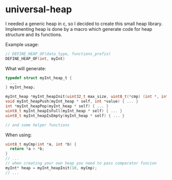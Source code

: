 # universal-heap
I needed a generic heap in c, so I decided to create this small heap library.
Implementing heap is done by a macro which generate code for heap structure and its functions.

Example usage: 
```c
// DEFINE_HEAP_OF(data_type, functions_prefix)
DEFINE_HEAP_OF(int, myInt)
```

What will generate:
```c
typedef struct myInt_heap_t {
  ...
} myInt_heap;

myInt_heap *myInt_heapInit(uint32_t max_size, uint8_t(*cmp) (int *, int *)) { ... }
void myInt_heapPush(myInt_heap * self, int *value) { ... }
int *myInt_heapPop(myInt_heap * self) { ... }
uint8_t myInt_heapIsFull(myInt_heap * self) { ... }
uint8_t myInt_heapIsEmpty(myInt_heap * self) { ... }

// and some helper functions

```
When using:
```c
uint8_t myCmp(int *a, int *b) {
  return *a > *b;
}
// ...
// when creating your own heap you need to pass comparator funcion
myInt* heap = myInt_heapInit(10, myCmp);
// ...
```
